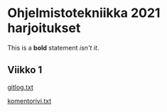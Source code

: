 # Ohjelmistotekniikka 2021 harjoitukset

This is a **bold** statement *isn't it*.

## Viikko 1

[gitlog.txt](laskarit/viikko1/gitlog.txt)

[komentorivi.txt](laskarit/viikko1/komentorivi.txt)